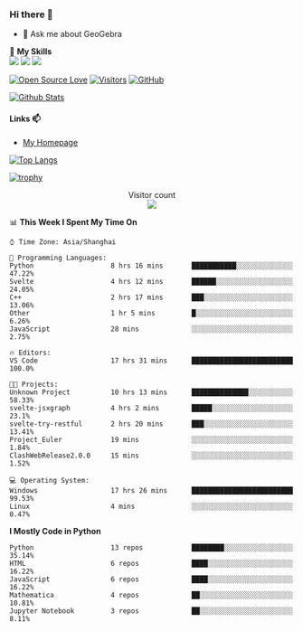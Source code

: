 ### Hi there 👋

<!--
**wuyudi/wuyudi** is a ✨ _special_ ✨ repository because its `README.md` (this file) appears on your GitHub profile.

Here are some ideas to get you started:

- 🔭 I’m currently working on ...
- 🌱 I’m currently learning ...
- 👯 I’m looking to collaborate on ...
- 🤔 I’m looking for help with ...

- 📫 How to reach me: ...
- 😄 Pronouns: ...
- ⚡ Fun fact: ...
-->

- 💬 Ask me about GeoGebra

🌟 **My Skills**  
![](https://img.shields.io/badge/-Python-3e74a2?style=flat-square&logo=Python&logoColor=fff)
![](https://img.shields.io/badge/-Mathematica-3e74a2?style=flat-square&logo=Wolfram&logoColor=fff)
![](https://img.shields.io/badge/-C%2B%2B-3e74a2?style=flat-square&logo=C%2B%2B&logoColor=fff)

[![Open Source Love](https://badges.frapsoft.com/os/v1/open-source.svg?v=103)](https://github.com/wuyudi/)
[![Visitors](https://visitor-badge.glitch.me/badge?page_id=wuyudi.wuyudi)](https://github.com/wuyudi/)
[![GitHub](https://img.shields.io/github/followers/wuyudi.svg?lable=GitHub&style=social)](https://github.com/wuyudi/)

[![Github Stats](https://github-readme-stats.vercel.app/api?username=wuyudi&show_icons=true)](https://github.com/wuyudi/)

#### Links 📫

* [My Homepage](https://wuyudi.github.io/blog/)

[![Top Langs](https://github-readme-stats.vercel.app/api/top-langs/?username=wuyudi&hide=HTML,jupyter%20notebook&layout=compact)](https://github.com/wuyudi/github-readme-stats)

[![trophy](https://github-profile-trophy.vercel.app/?username=wuyudi&theme=onedark)](https://github.com/ryo-ma/github-profile-trophy)

<p align="center"> 
  Visitor count<br>
  <img src="https://profile-counter.glitch.me/wuyudi/count.svg" />
</p>

<!--START_SECTION:waka-->
📊 **This Week I Spent My Time On** 

```text
⌚︎ Time Zone: Asia/Shanghai

💬 Programming Languages: 
Python                   8 hrs 16 mins       ███████████░░░░░░░░░░░░░░   47.22% 
Svelte                   4 hrs 12 mins       ██████░░░░░░░░░░░░░░░░░░░   24.05% 
C++                      2 hrs 17 mins       ███░░░░░░░░░░░░░░░░░░░░░░   13.06% 
Other                    1 hr 5 mins         █░░░░░░░░░░░░░░░░░░░░░░░░   6.26% 
JavaScript               28 mins             ░░░░░░░░░░░░░░░░░░░░░░░░░   2.75%

🔥 Editors: 
VS Code                  17 hrs 31 mins      █████████████████████████   100.0%

🐱‍💻 Projects: 
Unknown Project          10 hrs 13 mins      ██████████████░░░░░░░░░░░   58.33% 
svelte-jsxgraph          4 hrs 2 mins        █████░░░░░░░░░░░░░░░░░░░░   23.1% 
svelte-try-restful       2 hrs 20 mins       ███░░░░░░░░░░░░░░░░░░░░░░   13.41% 
Project_Euler            19 mins             ░░░░░░░░░░░░░░░░░░░░░░░░░   1.84% 
ClashWebRelease2.0.0     15 mins             ░░░░░░░░░░░░░░░░░░░░░░░░░   1.52%

💻 Operating System: 
Windows                  17 hrs 26 mins      █████████████████████████   99.53% 
Linux                    4 mins              ░░░░░░░░░░░░░░░░░░░░░░░░░   0.47%

```

**I Mostly Code in Python** 

```text
Python                   13 repos            ████████░░░░░░░░░░░░░░░░░   35.14% 
HTML                     6 repos             ████░░░░░░░░░░░░░░░░░░░░░   16.22% 
JavaScript               6 repos             ████░░░░░░░░░░░░░░░░░░░░░   16.22% 
Mathematica              4 repos             ██░░░░░░░░░░░░░░░░░░░░░░░   10.81% 
Jupyter Notebook         3 repos             ██░░░░░░░░░░░░░░░░░░░░░░░   8.11%

```



<!--END_SECTION:waka-->
